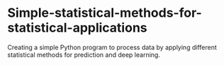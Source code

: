 # Simple-statistical-methods-for-statistical-applications

Creating a simple Python program to process data by applying different statistical methods for prediction and deep learning.

